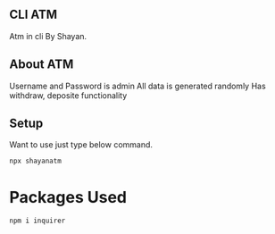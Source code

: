 ## CLI ATM  ##

Atm in cli By Shayan.

## About ATM
Username and Password is admin
All data is generated randomly
Has withdraw, deposite functionality

## Setup
Want to use just type below command.
```bash
npx shayanatm
```

# Packages Used
```bash
npm i inquirer
```